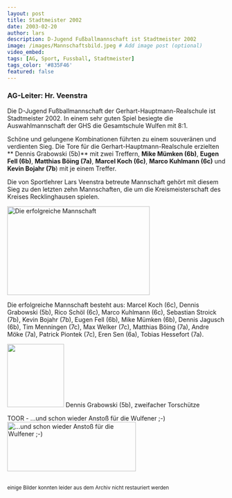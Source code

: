 ```yaml
---
layout: post
title: Stadtmeister 2002
date: 2003-02-20
author: lars
description: D-Jugend Fußballmannschaft ist Stadtmeister 2002
image: /images/Mannschaftsbild.jpeg # Add image post (optional)
video_embed:
tags: [AG, Sport, Fussball, Stadtmeister]
tags_color: '#835F46'
featured: false
---
```


### AG-Leiter: Hr. Veenstra

Die D-Jugend Fußballmannschaft der Gerhart-Hauptmann-Realschule ist Stadtmeister 2002. In einem sehr guten Spiel besiegte die Auswahlmannschaft der GHS die Gesamtschule Wulfen mit 8:1.

Schöne und gelungene Kombinationen führten zu einem souveränen und verdienten Sieg. Die Tore für die Gerhart-Hauptmann-Realschule erzielten ** Dennis Grabowski (5b)** mit zwei Treffern, **Mike Mümken (6b)**, **Eugen Fell (6b)**, **Matthias Böing (7a)**, **Marcel Koch (6c)**, **Marco Kuhlmann (6c)** und **Kevin Bojahr (7b**) mit je einem Treffer.

Die von Sportlehrer Lars Veenstra betreute Mannschaft gehört mit diesem Sieg zu den letzten zehn Mannschaften, die um die Kreismeisterschaft des Kreises Recklinghausen spielen.

<img id="Bild67" height="205" width="329" src="{{site.baseurl}}/images/Mannschaftsbild.jpeg" border="0" alt="Die erfolgreiche Mannschaft">

Die erfolgreiche Mannschaft besteht aus:
Marcel Koch (6c), Dennis Grabowski (5b), Rico Schöl (6c), Marco Kuhlmann (6c), Sebastian Stroick (7b), Kevin Bojahr (7b), Eugen Fell (6b), Mike Mümken (6b), Dennis Jagusch (6b), Tim Menningen (7c), Max Welker (7c), Matthias Böing (7a), Andre Möke (7a), Patrick Piontek (7c), Eren Sen (6a), Tobias Hessefort (7a).

<img id="Bild68" height="146" width="131" src="{{site.baseurl}}/images/dennis.jpeg" border="0">
Dennis Grabowski (5b),
zweifacher Torschütze

TOOR - ...und schon wieder Anstoß  für die Wulfener ;-)
<img id="Bild69" height="114" width="297" src="{{site.baseurl}}/images/Tor.png" border="0" alt="...und schon wieder Anstoß  für die Wulfener ;-)">

<br><small>einige Bilder konnten leider aus dem Archiv nicht restauriert werden</small><br>